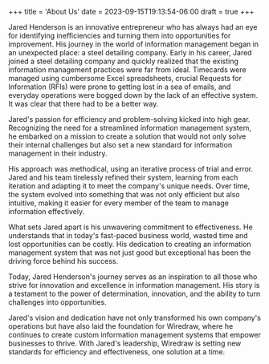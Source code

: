 +++
title = 'About Us'
date = 2023-09-15T19:13:54-06:00
draft = true
+++

Jared Henderson is an innovative entrepreneur who has always had an eye for identifying inefficiencies and turning them into opportunities for improvement. His journey in the world of information management began in an unexpected place: a steel detailing company.
Early in his career, Jared joined a steel detailing company and quickly realized that the existing information management practices were far from ideal. Timecards were managed using cumbersome Excel spreadsheets, crucial Requests for Information (RFIs) were prone to getting lost in a sea of emails, and everyday operations were bogged down by the lack of an effective system. It was clear that there had to be a better way.

Jared's passion for efficiency and problem-solving kicked into high gear. Recognizing the need for a streamlined information management system, he embarked on a mission to create a solution that would not only solve their internal challenges but also set a new standard for information management in their industry.

His approach was methodical, using an iterative process of trial and error. Jared and his team tirelessly refined their system, learning from each iteration and adapting it to meet the company's unique needs. Over time, the system evolved into something that was not only efficient but also intuitive, making it easier for every member of the team to manage information effectively.

What sets Jared apart is his unwavering commitment to effectiveness. He understands that in today's fast-paced business world, wasted time and lost opportunities can be costly. His dedication to creating an information management system that was not just good but exceptional has been the driving force behind his success.

Today, Jared Henderson's journey serves as an inspiration to all those who strive for innovation and excellence in information management. His story is a testament to the power of determination, innovation, and the ability to turn challenges into opportunities.

Jared's vision and dedication have not only transformed his own company's operations but have also laid the foundation for Wiredraw, where he continues to create custom information management systems that empower businesses to thrive. With Jared's leadership, Wiredraw is setting new standards for efficiency and effectiveness, one solution at a time.
